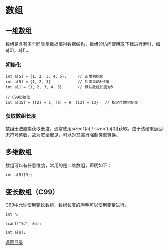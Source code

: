 # 数组

## 一维数组
数组是含有多个同类型数据值得数据结构，数组的访问使用取下标进行索引，如a[0]，a[1]...

### 初始化
```
int a[5] = {1, 2, 3, 4, 5};     // 正常初始化
int a[5] = {1, 2, 3}            // 后面自动补0值
int a[] = {1, 2, 3, 4, 5}       // 默认数组长度为5

// C99初始化
int a[15] = {[2] = 2, [9] = 9, [13] = 13}   // 指定位置初始化
```

### 获取数组长度
数组无法直接获取长度，通常使用sizeof(a) / sizeof(a[0])获取，由于该结果返回无符号整数，故为安全起见，可以对其进行强制类型转换。

## 多维数组
数组可以有任意维度，常用的是二维数组，声明如下：

`int a[5][9];`

## 变长数组（C99）
C99中允许使用变长数组，数组长度的声明可以使用变量进行。

```
int n;

scanf("%d", &n);

int a[n];
```

[返回目录](../CONTENTS.md)